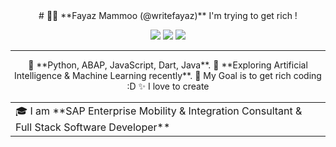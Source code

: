 <div align="center">
# 👨‍💻 **Fayaz Mammoo (@writefayaz)**
I'm trying to get rich !

[![](https://img.shields.io/badge/-Twitter-informational?style=for-the-badge&logo=twitter&logoColor=white&color=00aced)](https://twitter.com/twopinch)
[![](https://img.shields.io/badge/-Instagram-informational?style=for-the-badge&logo=instagram&logoColor=white&color=C13584)](https://instagram.com/fuzz__)
[![](https://img.shields.io/badge/-Linkedin-informational?style=for-the-badge&logo=linkedin&logoColor=white&color=2867B2)](https://www.linkedin.com/in/fuzzm/)

<hr>
 
<table>
<tr>
 <td>
    🎓 I am **SAP Enterprise Mobility & Integration Consultant & Full Stack Software Developer**
 </td>
  </tr>
 <tr>
    🌱 **Python, ABAP, JavaScript, Dart, Java**.
 </tr>
 <tr>
    🌱 **Exploring Artificial Intelligence & Machine Learning recently**.
 </tr>
 <tr>
    🎯 My Goal is to get rich coding :D
</tr>
<tr>  
  ✨ I love to create 
</tr>
</table>

